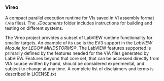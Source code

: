 ### Vireo

A compact parallel execution runtime for VIs saved in VI assembly format (.via files). The *./Documents* folder includes instructions for building and testing on different systems.

The Vireo project provides a subset of LabVIEW runtime functionality for smaller targets. An example of its use is the
EV3 support in the _LabVIEW Module for LEGO® MINDSTORMS®_. The LabVIEW features supported is primarily defined by the features needed for the VIA files generated by LabVIEW. Features beyond that core set, that can be accessed directly from VIA source written by hand, should be considered experimental, and subject to change at any time. A complete list of disclaimers and terms is described in LICENSE.txt

